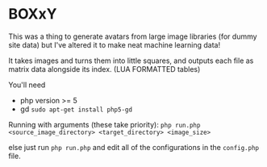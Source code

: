 # BOXxY

This was a thing to generate avatars from large image libraries (for dummy site data) but I've altered it to make neat machine learning data!

It takes images and turns them into little squares, and outputs each file as matrix data alongside its index. (LUA FORMATTED tables)

You'll need
- php version >= 5
- gd `sudo apt-get install php5-gd`

Running with arguments (these take priority):
`php run.php <source_image_directory> <target_directory> <image_size>`

else just run
`php run.php` 
and edit all of the configurations in the `config.php` file.